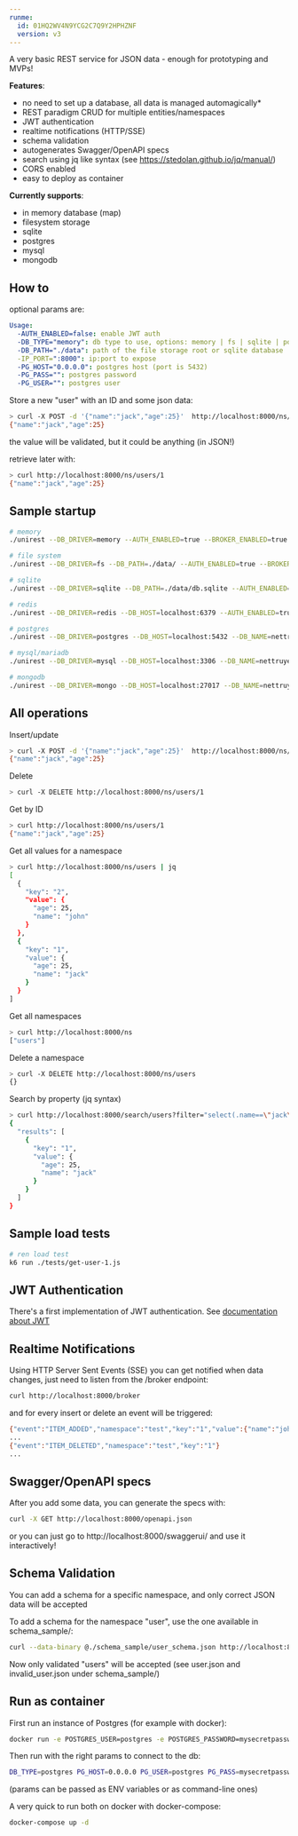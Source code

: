 ```yaml
---
runme:
  id: 01HQ2WV4N9YCG2C7Q9Y2HPHZNF
  version: v3
---
```


A very basic REST service for JSON data - enough for prototyping and MVPs!

**Features**:

- no need to set up a database, all data is managed automagically*
- REST paradigm CRUD for multiple entities/namespaces
- JWT authentication
- realtime notifications (HTTP/SSE)
- schema validation
- autogenerates Swagger/OpenAPI specs
- search using jq like syntax (see https://stedolan.github.io/jq/manual/)
- CORS enabled
- easy to deploy as container

**Currently supports**:

- in memory database (map)
- filesystem storage
- sqlite
- postgres
- mysql
- mongodb

## How to

optional params are:

```yaml {"id":"01HQ2WV4N8PPP7JG0DXVZHRZQJ"}
Usage:
  -AUTH_ENABLED=false: enable JWT auth
  -DB_TYPE="memory": db type to use, options: memory | fs | sqlite | postgres | mysql | mongodb
  -DB_PATH="./data": path of the file storage root or sqlite database
  -IP_PORT=":8000": ip:port to expose
  -PG_HOST="0.0.0.0": postgres host (port is 5432)
  -PG_PASS="": postgres password
  -PG_USER="": postgres user
```

Store a new "user" with an ID and some json data:

```sh {"id":"01HQ2WV4N8PPP7JG0DXZR88Y1Q"}
> curl -X POST -d '{"name":"jack","age":25}'  http://localhost:8000/ns/users/1
{"name":"jack","age":25}
```

the value will be validated, but it could be anything (in JSON!)

retrieve later with:

```sh {"id":"01HQ2WV4N9YCG2C7Q9WJP91MQR"}
> curl http://localhost:8000/ns/users/1
{"name":"jack","age":25}
```

## Sample startup

```sh {"id":"01HQ2WV4N9YCG2C7Q9WK7PFXGC"}
# memory
./unirest --DB_DRIVER=memory --AUTH_ENABLED=true --BROKER_ENABLED=true
```

```sh {"id":"01HQ2WV4N9YCG2C7Q9WNDVFPY8"}
# file system
./unirest --DB_DRIVER=fs --DB_PATH=./data/ --AUTH_ENABLED=true --BROKER_ENABLED=true
```

```sh {"id":"01HQ2WV4N9YCG2C7Q9WPDGK0MB"}
# sqlite
./unirest --DB_DRIVER=sqlite --DB_PATH=./data/db.sqlite --AUTH_ENABLED=true --BROKER_ENABLED=true
```

```sh {"id":"01HQ2WV4N9YCG2C7Q9WQ139BSK"}
# redis
./unirest --DB_DRIVER=redis --DB_HOST=localhost:6379 --AUTH_ENABLED=true --BROKER_ENABLED=true
```

```sh {"id":"01HQ2WV4N9YCG2C7Q9WT3DQW4C"}
# postgres
./unirest --DB_DRIVER=postgres --DB_HOST=localhost:5432 --DB_NAME=nettruyen --DB_USER=postgres --DB_PASS=postgres --AUTH_ENABLED=true --BROKER_ENABLED=true
```

```sh {"id":"01HQ2WV4N9YCG2C7Q9WWWMHP98"}
# mysql/mariadb
./unirest --DB_DRIVER=mysql --DB_HOST=localhost:3306 --DB_NAME=nettruyen --DB_USER=divawallet --DB_PASS=divawallet --AUTH_ENABLED=true --BROKER_ENABLED=true
```

```sh {"id":"01HQ2WV4N9YCG2C7Q9WYHJ04WY"}
# mongodb
./unirest --DB_DRIVER=mongo --DB_HOST=localhost:27017 --DB_NAME=nettruyen --AUTH_ENABLED=true --BROKER_ENABLED=true
```

## All operations

Insert/update

```sh {"id":"01HQ2WV4N9YCG2C7Q9X1DR9J3X"}
> curl -X POST -d '{"name":"jack","age":25}'  http://localhost:8000/ns/users/1
{"name":"jack","age":25}
```

Delete

```sh {"id":"01HQ2WV4N9YCG2C7Q9X3D5KMKD"}
> curl -X DELETE http://localhost:8000/ns/users/1
```

Get by ID

```sh {"id":"01HQ2WV4N9YCG2C7Q9X46XK025"}
> curl http://localhost:8000/ns/users/1
{"name":"jack","age":25}
```

Get all values for a namespace

```sh {"id":"01HQ2WV4N9YCG2C7Q9X5SCA6YZ"}
> curl http://localhost:8000/ns/users | jq 
[
  {
    "key": "2",
    "value": {
      "age": 25,
      "name": "john"
    }
  },
  {
    "key": "1",
    "value": {
      "age": 25,
      "name": "jack"
    }
  }
]
```

Get all namespaces

```sh {"id":"01HQ2WV4N9YCG2C7Q9X8J4132T"}
> curl http://localhost:8000/ns
["users"]
```

Delete a namespace

```sh {"id":"01HQ2WV4N9YCG2C7Q9XA3V8CBV"}
> curl -X DELETE http://localhost:8000/ns/users
{}
```

Search by property (jq syntax)

```sh {"id":"01HQ2WV4N9YCG2C7Q9XDSWJZR0"}
> curl http://localhost:8000/search/users?filter="select(.name==\"jack\")"  | jq
{
  "results": [
    {
      "key": "1",
      "value": {
        "age": 25,
        "name": "jack"
      }
    }
  ]
}
```

## Sample load tests

```sh {"id":"01HQ2WV4N9YCG2C7Q9XEFFTCWW"}
# ren load test
k6 run ./tests/get-user-1.js
```

## JWT Authentication

There's a first implementation of JWT authentication. See [documentation about JWT](JWT.md)

## Realtime Notifications

Using HTTP Server Sent Events (SSE) you can get notified when data changes, just need to listen from the /broker endpoint:

```sh {"id":"01HQ2WV4N9YCG2C7Q9XF6DSYTY"}
curl http://localhost:8000/broker
```

and for every insert or delete an event will be triggered:

```sh {"id":"01HQ2WV4N9YCG2C7Q9XHQD9983"}
{"event":"ITEM_ADDED","namespace":"test","key":"1","value":{"name":"john"}}
...
{"event":"ITEM_DELETED","namespace":"test","key":"1"}
...
```

## Swagger/OpenAPI specs

After you add some data, you can generate the specs with:

```sh {"id":"01HQ2WV4N9YCG2C7Q9XNG0B0K1"}
curl -X GET http://localhost:8000/openapi.json
```

or you can just go to http://localhost:8000/swaggerui/ and use it interactively!

## Schema Validation

You can add a schema for a specific namespace, and only correct JSON data will be accepted

To add a schema for the namespace "user", use the one available in schema_sample/:

```sh {"id":"01HQ2WV4N9YCG2C7Q9XNSQW23S"}
curl --data-binary @./schema_sample/user_schema.json http://localhost:8000/schema/users
```

Now only validated "users" will be accepted (see user.json and invalid_user.json under schema_sample/)

## Run as container

First run an instance of Postgres (for example with docker):

```sh {"id":"01HQ2WV4N9YCG2C7Q9XVVGSYYF"}
docker run -e POSTGRES_USER=postgres -e POSTGRES_PASSWORD=mysecretpassword -p 5432:5432 -d postgres:latest
```

Then run with the right params to connect to the db:

```sh {"id":"01HQ2WV4N9YCG2C7Q9XZ6YK09M"}
DB_TYPE=postgres PG_HOST=0.0.0.0 PG_USER=postgres PG_PASS=mysecretpassword docker run --publish 8000:8000 xdung24/unirest:latest
```

(params can be passed as ENV variables or as command-line ones)

A very quick to run both on docker with docker-compose:

```sh {"id":"01HQ2WV4N9YCG2C7Q9Y0YX0KPR"}
docker-compose up -d
```
